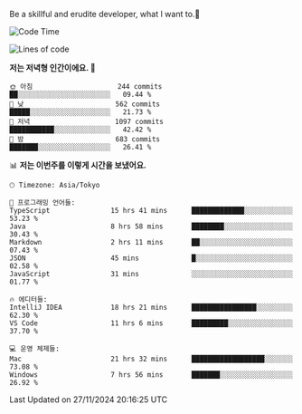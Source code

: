 Be a skillful and erudite developer, what I want to.👶

<!--START_SECTION:waka-->
![Code Time](http://img.shields.io/badge/Code%20Time-1%2C434%20hrs%2045%20mins-blue)

![Lines of code](https://img.shields.io/badge/%EC%A0%80%EB%8A%94%20%EC%97%AC%ED%83%9C%EA%B9%8C%EC%A7%80%20-911.9%20thousand%20%EC%A4%84%EC%9D%98%20%EC%BD%94%EB%93%9C%EB%A5%BC%20%EC%9E%91%EC%84%B1%ED%96%88%EC%96%B4%EC%9A%94.-blue)

**저는 저녁형 인간이에요. 🦉** 

```text
🌞 아침                     244 commits         ██░░░░░░░░░░░░░░░░░░░░░░░   09.44 % 
🌆 낮　                     562 commits         █████░░░░░░░░░░░░░░░░░░░░   21.73 % 
🌃 저녁                     1097 commits        ███████████░░░░░░░░░░░░░░   42.42 % 
🌙 밤　                     683 commits         ███████░░░░░░░░░░░░░░░░░░   26.41 % 
```


📊 **저는 이번주를 이렇게 시간을 보냈어요.** 

```text
🕑︎ Timezone: Asia/Tokyo

💬 프로그래밍 언어들: 
TypeScript               15 hrs 41 mins      █████████████░░░░░░░░░░░░   53.23 % 
Java                     8 hrs 58 mins       ████████░░░░░░░░░░░░░░░░░   30.43 % 
Markdown                 2 hrs 11 mins       ██░░░░░░░░░░░░░░░░░░░░░░░   07.43 % 
JSON                     45 mins             █░░░░░░░░░░░░░░░░░░░░░░░░   02.58 % 
JavaScript               31 mins             ░░░░░░░░░░░░░░░░░░░░░░░░░   01.77 % 

🔥 에디터들: 
IntelliJ IDEA            18 hrs 21 mins      ████████████████░░░░░░░░░   62.30 % 
VS Code                  11 hrs 6 mins       █████████░░░░░░░░░░░░░░░░   37.70 % 

💻 운영 체제들: 
Mac                      21 hrs 32 mins      ██████████████████░░░░░░░   73.08 % 
Windows                  7 hrs 56 mins       ███████░░░░░░░░░░░░░░░░░░   26.92 % 
```


 Last Updated on 27/11/2024 20:16:25 UTC
<!--END_SECTION:waka-->
